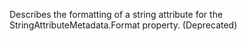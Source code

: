Describes the formatting of a string attribute for the StringAttributeMetadata.Format property. (Deprecated)